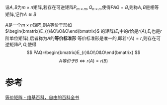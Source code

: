 
设$A,B$为$m\times n$矩阵,若存在可逆矩阵$P_{m\times m},Q_{n\times n}$,使得$PAQ=B$,则称$A,B$是相等矩阵,记作$A\cong B$



$A$是一个$m\times n$矩阵,则$A$等价于形如$\begin{bmatrix}E_{r}&O\\O&O\end{bmatrix}$ 的矩阵($E_{r}$中的$r$恰是$r(A)$,$E_{r}$也是$r$阶单位矩阵),后者称为$A$的**等价标准形**
等价标准形是唯一的,即若$r(A)=r$,则存在可逆矩阵$P,Q$,使得
$$
PAQ=\begin{bmatrix}E_{r}&O\\O&O\end{bmatrix}
$$
$$
A等价于B \Longleftrightarrow  r(A)=r(B)
$$

# 参考
[等价矩阵 - 维基百科，自由的百科全书](https://zh.wikipedia.org/wiki/%E7%AD%89%E4%BB%B7%E7%9F%A9%E9%98%B5)
